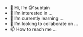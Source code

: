 - 👋 Hi, I’m @1subtain
- 👀 I’m interested in ...
- 🌱 I’m currently learning ...
- 💞️ I’m looking to collaborate on ...
- 📫 How to reach me ...

<!---
1subtain/1subtain is a ✨ special ✨ repository because its `README.md` (this file) appears on your GitHub profile.
You can click the Preview link to take a look at your changes.
--->
